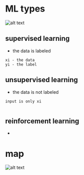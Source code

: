 #  ML types

![alt text](image-2.png)


## supervised learning
* the data is labeled

```
xi - the data
yi - the label
```

## unsupervised learning
* the data is not labeled

```
input is only xi


```


## reinforcement learning
* 


# map

![alt text](image-5.png)

